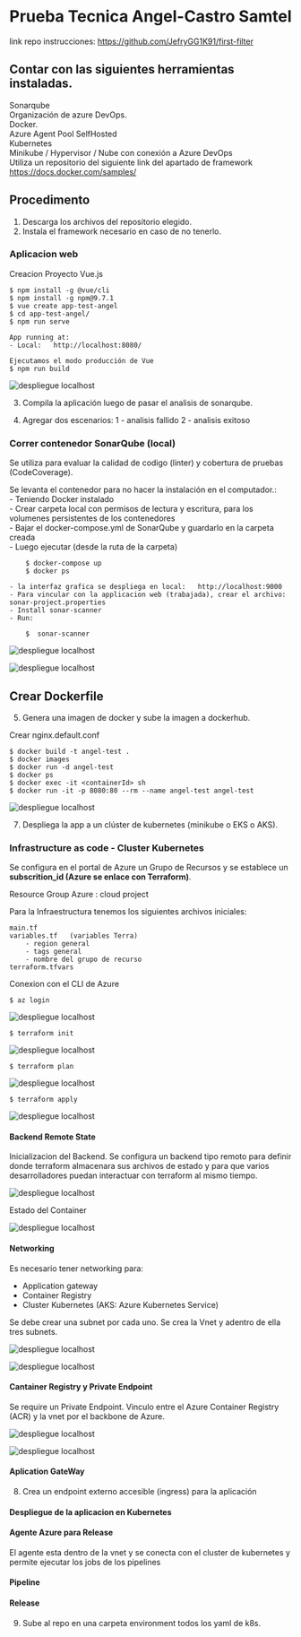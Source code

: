 # Prueba Tecnica Angel-Castro Samtel

link repo instrucciones: https://github.com/JefryGG1K91/first-filter

## Contar con las siguientes herramientas instaladas.

Sonarqube  
Organización de azure DevOps.  
Docker.  
Azure Agent Pool SelfHosted   
Kubernetes   
Minikube / Hypervisor / Nube con conexión a Azure DevOps   
Utiliza un repositorio del siguiente link del apartado de framework https://docs.docker.com/samples/ 

## Procedimento

1. Descarga los archivos del repositorio elegido.  
2. Instala el framework necesario en caso de no tenerlo. 

### Aplicacion web
Creacion Proyecto Vue.js


    $ npm install -g @vue/cli
    $ npm install -g npm@9.7.1
    $ vue create app-test-angel
    $ cd app-test-angel/
    $ npm run serve

    App running at:
    - Local:   http://localhost:8080/ 

    Ejecutamos el modo producción de Vue
    $ npm run build


![despliegue localhost](https://github.com/acastroLML/prueba-angel-castro-samtel/blob/main/img-evidences/app_despleg_localhost.png)


3. Compila la aplicación luego de pasar el analisis de sonarqube.  

4. Agregar dos escenarios:
    1 - analisis fallido
    2 - analisis exitoso  


### Correr contenedor SonarQube (local)

Se utiliza para evaluar la calidad de codigo (linter) y cobertura de pruebas (CodeCoverage). 

Se levanta el contenedor para no hacer la instalación en el computador.:  
    - Teniendo Docker instalado    
    - Crear carpeta local con permisos de lectura y escritura, para los volumenes persistentes de los contenedores    
    - Bajar el docker-compose.yml de SonarQube y guardarlo en la carpeta creada  
    - Luego ejecutar (desde la ruta de la carpeta)   

        $ docker-compose up
        $ docker ps

    - la interfaz grafica se despliega en local:   http://localhost:9000  
    - Para vincular con la applicacion web (trabajada), crear el archivo: sonar-project.properties   
    - Install sonar-scanner   
    - Run:   

        $  sonar-scanner

![despliegue localhost](https://github.com/acastroLML/prueba-angel-castro-samtel/blob/main/img-evidences/docker-compose-sonar-terminal.png)

![despliegue localhost](https://github.com/acastroLML/prueba-angel-castro-samtel/blob/main/img-evidences/AngelSonar.png)


## Crear Dockerfile

5. Genera una imagen de docker y sube la imagen a dockerhub. 

Crear nginx.default.conf  

    $ docker build -t angel-test . 
    $ docker images
    $ docker run -d angel-test 
    $ docker ps
    $ docker exec -it <containerId> sh
    $ docker run -it -p 8080:80 --rm --name angel-test angel-test


![despliegue localhost](https://github.com/acastroLML/prueba-angel-castro-samtel/blob/main/img-evidences/AngelDocker.png)


7.  Despliega la app a un clúster de kubernetes (minikube o EKS o AKS).

### Infrastructure as code - Cluster Kubernetes

Se configura en el portal de Azure un Grupo de Recursos y se establece un **subscrition_id (Azure se enlace con Terraform)**.    

Resource Group Azure : cloud project   

Para la Infraestructura tenemos los siguientes archivos iniciales:   

    main.tf   
    variables.tf   (variables Terra)
        - region general
        - tags general
        - nombre del grupo de recurso
    terraform.tfvars  

Conexion con el CLI de Azure  

    $ az login 

![despliegue localhost](https://github.com/acastroLML/prueba-angel-castro-samtel/blob/main/img-evidences/az_login.png)

    $ terraform init


![despliegue localhost](https://github.com/acastroLML/prueba-angel-castro-samtel/blob/main/img-evidences/terraform_init.png)

    $ terraform plan


![despliegue localhost](https://github.com/acastroLML/prueba-angel-castro-samtel/blob/main/img-evidences/terraform_plan.png)


    $ terraform apply


![despliegue localhost](https://github.com/acastroLML/prueba-angel-castro-samtel/blob/main/img-evidences/terraform_apply.png)


#### Backend Remote State

Inicializacion del Backend. Se configura un backend tipo remoto para definir donde terraform almacenara sus archivos de estado y para que varios desarrolladores puedan interactuar con terraform al mismo tiempo.

![despliegue localhost](https://github.com/acastroLML/prueba-angel-castro-samtel/blob/main/img-evidences/BackendInitialization.png)

Estado del Container

![despliegue localhost](https://github.com/acastroLML/prueba-angel-castro-samtel/blob/main/img-evidences/estadoContainer.png)


#### Networking

Es necesario tener networking para:   
- Application gateway  
- Container Registry  
- Cluster Kubernetes  (AKS: Azure Kubernetes Service)

Se debe crear una subnet por cada uno. Se crea la Vnet y adentro de ella tres subnets. 

![despliegue localhost](https://github.com/acastroLML/prueba-angel-castro-samtel/blob/main/img-evidences/subnets.png)

![despliegue localhost](https://github.com/acastroLML/prueba-angel-castro-samtel/blob/main/img-evidences/networking_success.png)


#### Cantainer Registry y Private Endpoint

Se require un Private Endpoint. Vinculo entre el Azure Container Registry (ACR) y la vnet por el backbone de Azure. 

![despliegue localhost](https://github.com/acastroLML/prueba-angel-castro-samtel/blob/main/img-evidences/containerRegistrySuccess.png)


![despliegue localhost](https://github.com/acastroLML/prueba-angel-castro-samtel/blob/main/img-evidences/azurecontainerRegistry.png)


#### Aplication GateWay



8. Crea un endpoint externo accesible (ingress) para la aplicación  

#### Despliegue de la aplicacion en Kubernetes




#### Agente Azure para Release

El agente esta dentro de la vnet y se conecta con el cluster de kubernetes y permite ejecutar los jobs de los pipelines



#### Pipeline




#### Release




9. Sube al repo en una carpeta environment todos los yaml de k8s.   

